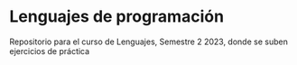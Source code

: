 # Lenguajes de programación
Repositorio para el curso de Lenguajes, Semestre 2 2023, donde se suben ejercicios de práctica

